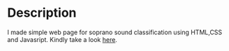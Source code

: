# Description

I made simple web page for soprano sound classification using HTML,CSS and Javasript. Kindly take a look <a href="https://sampoernajaka.github.io/" target="_blank">here</a>.



